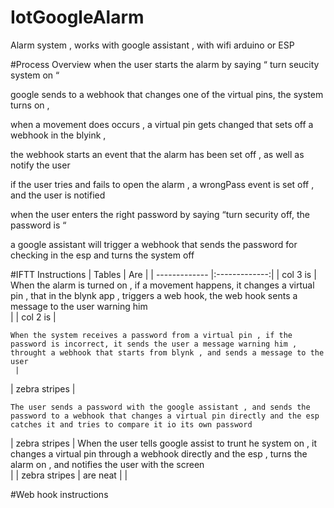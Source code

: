 # IotGoogleAlarm
Alarm system , works with google assistant , with wifi arduino or ESP 


#Process Overview
when the user starts the alarm by saying “ turn seucity system on “

google sends to a webhook that changes one of the virtual pins, the system  turns on , 

when a movement does occurs  , a virtual pin gets changed that sets off a webhook in the blyink , 

the webhook starts an event that the alarm has been set off , as well as notify the user 

if the user tries and fails to open the alarm , a wrongPass event is set off , and the user is notified

when the user enters the right password by saying “turn security off, the password is “ 

a google assistant will trigger a webhook that sends the password for checking in the esp and turns the system off


#IFTT Instructions
| Tables        | Are           |
| ------------- |:-------------:|
| col 3 is      |  
 	When the alarm is turned on , if a movement happens, it changes a virtual pin , that in the blynk app , triggers a web hook, the web hook sents a message to the user warning him  	
|
| col 2 is      |  

 	When the system receives a password from a virtual pin , if the password is incorrect, it sends the user a message warning him , throught a webhook that starts from blynk , and sends a message to the user	
     |
| zebra stripes |  
 

 


 

 







	The user sends a password with the google assistant , and sends the password to a webhook that changes a virtual pin directly and the esp catches it and tries to compare it io its own password 

| zebra stripes | When the user tells google assist to trunt he system on , it changes a virtual pin through a webhook directly and the esp , turns the alarm on , and notifies the user with the screen 	
     |
| zebra stripes | are neat      |     |



#Web hook instructions